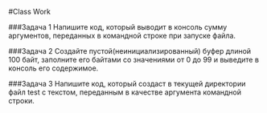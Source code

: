 #Class Work 

###Задача 1 
Напишите код, который выводит в консоль сумму аргументов, переданных в командной строке при запуске файла. 

###Задача 2 
Создайте пустой(неинициализированный) буфер длиной 100 байт, заполните его байтами со значениями от 0 до 99 и выведите в консоль его содержимое.  


###Задача 3 
Напишите код, который создаст в текущей директории файл test с текстом, переданным в качестве аргумента командной строки. 